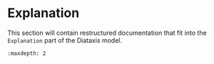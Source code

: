 # Explanation

This section will contain restructured documentation that fit into the `Explanation` part of the Diataxis model.

```{toctree}
:maxdepth: 2

```
